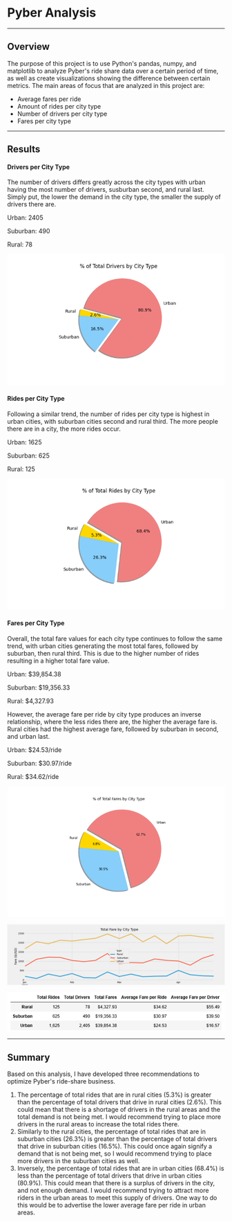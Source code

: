 # Pyber Analysis
---
## Overview
The purpose of this project is to use Python's pandas, numpy, and matplotlib to analyze Pyber's ride share data over a certain period of time, as well as create visualizations showing the difference between certain metrics. The main areas of focus that are analyzed in this project are:
- Average fares per ride
- Amount of rides per city type
- Number of drivers per city type
- Fares per city type

---
## Results
#### Drivers per City Type
The number of drivers differs greatly across the city types with urban having the most number of drivers, susburban second, and rural last. Simply put, the lower the demand in the city type, the smaller the supply of drivers there are.

Urban: 2405

Suburban: 490

Rural: 78

![Fig7](https://github.com/AndrewTymkiv/Pyber/blob/main/Resources/Fig7.png)

#### Rides per City Type
Following a similar trend, the number of rides per city type is highest in urban cities, with suburban cities second and rural third. The more people there are in a city, the more rides occur.

Urban: 1625

Suburban: 625

Rural: 125

![Fig6](https://github.com/AndrewTymkiv/Pyber/blob/main/Resources/Fig6.png)

#### Fares per City Type
Overall, the total fare values for each city type continues to follow the same trend, with urban cities generating the most total fares, followed by suburban, then rural third. This is due to the higher number of rides resulting in a higher total fare value.

Urban: $39,854.38

Suburban: $19,356.33

Rural: $4,327.93

However, the average fare per ride by city type produces an inverse relationship, where the less rides there are, the higher the average fare is. Rural cities had the highest average fare, followed by suburban in second, and urban last.

Urban: $24.53/ride

Suburban: $30.97/ride

Rural: $34.62/ride

![Fig5](https://github.com/AndrewTymkiv/Pyber/blob/main/Resources/Fig5.png)

![Pyber_fare_summary](https://github.com/AndrewTymkiv/Pyber/blob/main/Resources/Pyber_fare_summary.png)

![Pyber_Summary_df](https://github.com/AndrewTymkiv/Pyber/blob/main/Resources/Pyber_Summary_df.png)

--- 
## Summary
Based on this analysis, I have developed three recommendations to optimize Pyber's ride-share business.
1. The percentage of total rides that are in rural cities (5.3%) is greater than the percentage of total drivers that drive in rural cities (2.6%). This could mean that there is a shortage of drivers in the rural areas and the total demand is not being met. I would recommend trying to place more drivers in the rural areas to increase the total rides there.
2. Similarly to the rural cities, the percentage of total rides that are in suburban cities (26.3%) is greater than the percentage of total drivers that drive in suburban cities (16.5%). This could once again signify a demand that is not being met, so I would recommend trying to place more drivers in the suburban cities as well.
3. Inversely, the percentage of total rides that are in urban cities (68.4%) is less than the percentage of total drivers that drive in urban cities (80.9%). This could mean that there is a surplus of drivers in the city, and not enough demand. I would recommend trying to attract more riders in the urban areas to meet this supply of drivers. One way to do this would be to advertise the lower average fare per ride in urban areas.
